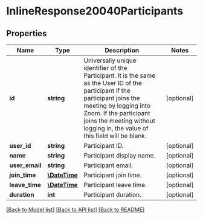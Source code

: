 # InlineResponse20040Participants

## Properties
Name | Type | Description | Notes
------------ | ------------- | ------------- | -------------
**id** | **string** | Universally unique identifier of the Participant. It is the same as the User ID of the participant if the participant joins the meeting by logging into Zoom. If the participant joins the meeting without logging in, the value of this field will be blank. | [optional] 
**user_id** | **string** | Participant ID. | [optional] 
**name** | **string** | Participant display name. | [optional] 
**user_email** | **string** | Participant email. | [optional] 
**join_time** | [**\DateTime**](\DateTime.md) | Participant join time. | [optional] 
**leave_time** | [**\DateTime**](\DateTime.md) | Participant leave time. | [optional] 
**duration** | **int** | Participant duration. | [optional] 

[[Back to Model list]](../README.md#documentation-for-models) [[Back to API list]](../README.md#documentation-for-api-endpoints) [[Back to README]](../README.md)


